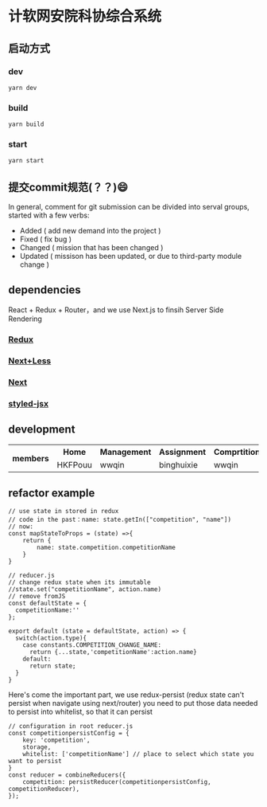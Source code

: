 # 计软网安院科协综合系统
## 启动方式
### dev
```
yarn dev
```
### build
```
yarn build
```
### start
```
yarn start
```
## 提交commit规范(？？):smile:
In general, comment for git submission can be divided into serval groups, started with a few verbs:
- Added ( add new demand into the project )
- Fixed ( fix bug )
- Changed ( mission that has been changed )
- Updated ( missison has been updated, or due to third-party module change )
## dependencies
React + Redux + Router，and we use Next.js to finsih Server Side Rendering 
### [Redux](http://cn.redux.js.org/docs/react-redux/)
### [Next+Less](https://github.com/zeit/next-plugins/tree/master/packages/next-less)
### [Next](https://nextjs.frontendx.cn/docs/#%E5%AE%89%E8%A3%85)
### [styled-jsx](https://github.com/zeit/styled-jsx)
## development
<table>
<tr>
<th rowspan="2">members</th>
<th>Home</th>
<th>Management</th>
<th>Assignment</th>
<th>Comprtition</th>
</tr>
<tr>
<td>HKFPouu</td>
<td>wwqin</td>
<td>binghuixie</td>
<td>wwqin</td>
</tr>
</table>

## refactor example
```
// use state in stored in redux 
// code in the past：name: state.getIn(["competition", "name"])
// now:
const mapStateToProps = (state) =>{
	return {
		name: state.competition.competitionName
	}
}
```
```
// reducer.js
// change redux state when its immutable
//state.set("competitionName", action.name)
// remove fromJS
const defaultState = {
  competitionName:''
};

export default (state = defaultState, action) => {
  switch(action.type){
    case constants.COMPETITION_CHANGE_NAME:
      return {...state,'competitionName':action.name}
    default:
      return state;
  }
}
```
Here's come the important part, we use redux-persist (redux state can't persist when navigate using next/router) 
you need to put those data needed to persist into whitelist, so that it can persist
```
// configuration in root reducer.js
const competitionpersistConfig = {
    key: 'competition',
    storage,
    whitelist: ['competitionName'] // place to select which state you want to persist
} 
const reducer = combineReducers({
    competition: persistReducer(competitionpersistConfig, competitionReducer),
});
```
